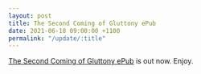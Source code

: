 ```yaml
---
layout: post
title: The Second Coming of Gluttony ePub
date: 2021-06-18 09:00:00 +1100
permalink: "/update/:title"
---
```

[The Second Coming of Gluttony ePub](/the-second-coming-of-gluttony) is out now. Enjoy.